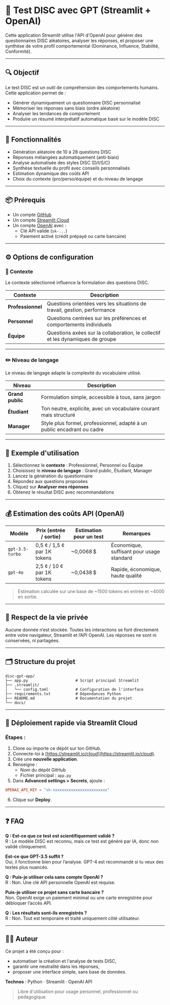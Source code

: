 # 🧠 Test DISC avec GPT (Streamlit + OpenAI)

Cette application Streamlit utilise l'API d'OpenAI pour générer des questionnaires DISC aléatoires, analyser les réponses, et proposer une synthèse de votre profil comportemental (Dominance, Influence, Stabilité, Conformité).

---

## 🔍 Objectif

Le test DISC est un outil de compréhension des comportements humains. Cette application permet de :
- Générer dynamiquement un questionnaire DISC personnalisé
- Mémoriser les réponses sans biais (ordre aléatoire)
- Analyser les tendances de comportement
- Produire un résumé interprétatif automatique basé sur le modèle DISC

---

## 🚀 Fonctionnalités

- Génération aléatoire de 10 à 28 questions DISC
- Réponses mélangées automatiquement (anti-biais)
- Analyse automatisée des styles DISC (D/I/S/C)
- Synthèse textuelle du profil avec conseils personnalisés
- Estimation dynamique des coûts API
- Choix du contexte (pro/perso/équipe) et du niveau de langage

---

## 📦 Prérequis

- Un compte [GitHub](https://github.com)
- Un compte [Streamlit Cloud](https://streamlit.io/cloud)
- Un compte [OpenAI](https://platform.openai.com) avec :
  - Clé API valide (`sk-...`)
  - Paiement activé (crédit prépayé ou carte bancaire)

---

## ⚙️ Options de configuration

### 🎯 Contexte

Le contexte sélectionné influence la formulation des questions DISC.

| Contexte      | Description                                                                 |
|---------------|-----------------------------------------------------------------------------|
| **Professionnel** | Questions orientées vers les situations de travail, gestion, performance |
| **Personnel**     | Questions centrées sur les préférences et comportements individuels       |
| **Équipe**        | Questions axées sur la collaboration, le collectif et les dynamiques de groupe |

---

### ✏️ Niveau de langage

Le niveau de langage adapte la complexité du vocabulaire utilisé.

| Niveau             | Description                                                              |
|--------------------|--------------------------------------------------------------------------|
| **Grand public**   | Formulation simple, accessible à tous, sans jargon                       |
| **Étudiant**       | Ton neutre, explicite, avec un vocabulaire courant mais structuré        |
| **Manager**        | Style plus formel, professionnel, adapté à un public encadrant ou cadre  |

---

## 🧪 Exemple d'utilisation

1. Sélectionnez le **contexte** : Professionnel, Personnel ou Équipe
2. Choisissez le **niveau de langage** : Grand public, Étudiant, Manager
3. Lancez la génération du questionnaire
4. Répondez aux questions proposées
5. Cliquez sur **Analyser mes réponses**
6. Obtenez le résultat DISC avec recommandations

---

## 💰 Estimation des coûts API (OpenAI)

| Modèle            | Prix (entrée / sortie) | Estimation pour un test | Remarques                         |
|-------------------|------------------------|--------------------------|-----------------------------------|
| `gpt-3.5-turbo`   | 0,5 ¢ / 1,5 ¢ par 1K tokens | ~0,0068 $ | Économique, suffisant pour usage standard |
| `gpt-4o`          | 2,5 ¢ / 10 ¢ par 1K tokens  | ~0,0438 $ |Rapide, économique, haute qualité |

> Estimation calculée sur une base de ~1500 tokens en entrée et ~4000 en sortie.

---

## 🔐 Respect de la vie privée

Aucune donnée n’est stockée. Toutes les interactions se font directement entre votre navigateur, Streamlit et l’API OpenAI. Les réponses ne sont ni conservées, ni partagées.

---

## 🗂 Structure du projet

```
disc-gpt-app/
├── app.py                     # Script principal Streamlit
├── .streamlit/
│   └── config.toml            # Configuration de l'interface
├── requirements.txt           # Dépendances Python
├── README.md                  # Documentation du projet
└── docs/
```

---

## 🚀 Déploiement rapide via Streamlit Cloud

### Étapes :

1. Clone ou importe ce dépôt sur ton GitHub.
2. Connecte-toi à [https://streamlit.io/cloud](https://streamlit.io/cloud).
3. Crée une **nouvelle application**.
4. Renseigne :
   - Nom du dépôt GitHub
   - Fichier principal : `app.py`
5. Dans **Advanced settings > Secrets**, ajoute :

```toml
OPENAI_API_KEY = "sk-xxxxxxxxxxxxxxxxxxxxxxxx"
```

6. Clique sur **Deploy**.

---

## ❓ FAQ

**Q : Est-ce que ce test est scientifiquement validé ?**  
R : Le modèle DISC est reconnu, mais ce test est généré par IA, donc non validé cliniquement.

**Est-ce que GPT-3.5 suffit ?**  
Oui, il fonctionne bien pour l’analyse. GPT-4 est recommandé si tu veux des textes plus nuancés.

**Q : Puis-je utiliser cela sans compte OpenAI ?**  
R : Non. Une clé API personnelle OpenAI est requise.

**Puis-je utiliser ce projet sans carte bancaire ?**  
Non. OpenAI exige un paiement minimal ou une carte enregistrée pour débloquer l’accès API.

**Q : Les résultats sont-ils enregistrés ?**  
R : Non. Tout est temporaire et traité uniquement côté utilisateur.

---

## 👨‍💻 Auteur

Ce projet a été conçu pour :

- automatiser la création et l'analyse de tests DISC,
- garantir une neutralité dans les réponses,
- proposer une interface simple, sans base de données.

**Technos** : Python · Streamlit · OpenAI API

> Libre d'utilisation pour usage personnel, professionnel ou pédagogique.
